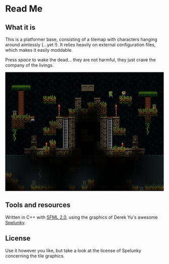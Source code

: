 Read Me
=======

What it is
----------

This is a platformer base, consisting of a tilemap with characters hanging around aimlessly (...yet !).
It relies heavily on external configuration files, which makes it easily moddable.

Press *space* to wake the dead... they are not harmful, they just crave the company of the livings.

![Screenshot of the game][screenshot]

Tools and resources
-------------------

Written in C++ with [SFML 2.0](http://www.sfml-dev.org/), using the graphics of Derek Yu's awesome [Spelunky](http://spelunkyworld.com/original.html).


License
-------

Use it however you like, but take a look at the license of Spelunky concerning the tile graphics.



[screenshot]: https://github.com/hu9o/gametest/raw/master/screenshot.png "* Bwaargh frieeeend ! *"
